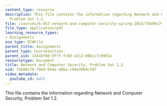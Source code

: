 ```yaml
---
content_type: resource
description: This file contains the information regarding Network and Computer Security,
  Problem Set 1.2.
file: /courses/6-857-network-and-computer-security-spring-2014/7bb90c7979dd654ed8bac94a39b9cf87_MIT6_857S14_1.2.pdf
file_type: application/pdf
learning_resource_types:
- Assignments
ocw_type: OCWFile
parent_title: Assignments
parent_type: CourseSection
parent_uid: 144107b0-9f7f-fc0d-e212-00bcc7c0981e
resourcetype: Document
title: Network and Computer Security, Problem Set 1.2
uid: 7bb90c79-79dd-654e-d8ba-c94a39b9cf87
video_metadata:
  youtube_id: null
---
```

This file contains the information regarding Network and Computer Security, Problem Set 1.2.


